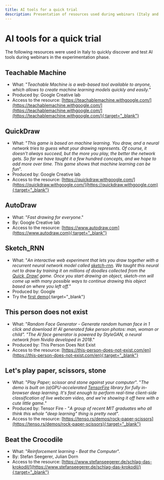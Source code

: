 ```yaml
---
title: AI tools for a quick trial
description: Presentation of resources used during webinars (Italy and Luxembourg)
---
```


# AI tools for a quick trial
The following resources were used in Italy to quickly discover and test AI tools during webinars in the experimentation phase.

## Teachable Machine

- What: "*Teachable Machine is a web-based tool available to anyone, which allows to create machine learning models quickly and easily.*"  
- Produced by: Google Creative lab  
- Access to the resource: [https://teachablemachine.withgoogle.com/](https://teachablemachine.withgoogle.com/](https://teachablemachine.withgoogle.com/](https://teachablemachine.withgoogle.com/){:target="_blank"}

## QuickDraw

- What: "*This game is based on machine learning. You draw, and a neural network tries to guess what your drawing represents. Of course, it doesn't always succeed, but the more you play, the better the network gets. So far we have taught it a few hundred concepts, and we hope to add more over time. This game shows that machine learning can be fun*".  
- Produced by: Google Creative lab  
- Access to the resource: [https://quickdraw.withgoogle.com/](https://quickdraw.withgoogle.com/](https://quickdraw.withgoogle.com){:target="_blank"}

## AutoDraw

- What: "*Fast drawing for everyone*."  
- By: Google Creative lab  
- Access to the resource: [https://www.autodraw.com](https://www.autodraw.com){:target="_blank"}

## Sketch_RNN

- What: "*An interactive web experiment that lets you draw together with a recurrent neural network model called [sketch-rnn](https://arxiv.org/abs/1704.03477). We taught this neural net to draw by training it on millions of doodles collected from the [Quick, Draw!](https://quickdraw.withgoogle.com/data/) game. Once you start drawing an object, sketch-rnn will come up with many possible ways to continue drawing this object based on where you left off.*"
- Produced by: Google
- Try the [first demo](https://magenta.tensorflow.org/assets/sketch_rnn_demo/index.html){:target="_blank"}

## This person does not exist

- What: "*Random Face Generator - Generate random human face in 1 click and download it! AI generated fake person photos: man, woman or child". "The AI face generator is powered by StyleGAN, a neural network from Nvidia developed in 2018*."
- Produced by: This Person Does Not Exist
- Access to the resource: [https://this-person-does-not-exist.com/en](https://this-person-does-not-exist.com/en){:target="_blank"}

## Let's play paper, scissors, stone

- What: "*Play Paper; scissor and stone against your computer*". "*The demo is built on (a)GPU-accelerated [TensorFire](https://tenso.rs/) library for fully in-browser deep learning. It's fast enough to perform real-time client-side classification of live webcam video, and we're showing it off here with a cute little game.*"
- Produced by: Tensor Fire - "*A group of recent MIT graduates who all think this whole "deep learning" thing is pretty neat*".
- Access to the resource: [https://tenso.rs/demos/rock-paper-scissors](https://tenso.rs/demos/rock-paper-scissors){:target="_blank"}

## Beat the Crocodile

- What: "*Reinforcement learning - Beat the Computer*".  
- By: Stefan Seegerer, Julian Dorn
- Access to the resource: [https://www.stefanseegerer.de/schlag-das-krokodil/](https://www.stefanseegerer.de/schlag-das-krokodil/){:target="_blank"}
